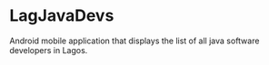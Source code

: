 # LagJavaDevs
Android mobile application that displays the list of all java software developers in Lagos.
